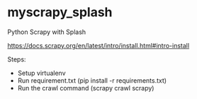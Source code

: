 # myscrapy_splash
Python Scrapy with Splash

https://docs.scrapy.org/en/latest/intro/install.html#intro-install

Steps:
- Setup virtualenv
- Run requirement.txt (pip install -r requirements.txt)
- Run the crawl command (scrapy crawl scrapy)
